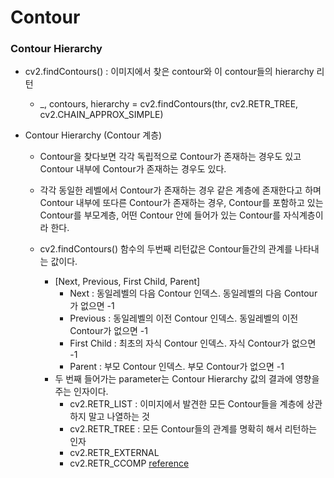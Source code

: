 # Contour

### Contour Hierarchy
- cv2.findContours() : 이미지에서 찾은 contour와 이 contour들의 hierarchy 리턴
    - _, contours, hierarchy = cv2.findContours(thr, cv2.RETR_TREE, cv2.CHAIN_APPROX_SIMPLE)

- Contour Hierarchy (Contour 계층)
    - Contour을 찾다보면 각각 독립적으로 Contour가 존재하는 경우도 있고 Contour 내부에 Contour가 존재하는 경우도 있다.
    - 각각 동일한 레벨에서 Contour가 존재하는 경우 같은 계층에 존재한다고 하며 Contour 내부에 또다른 Contour가 존재하는 경우, Contour를 포함하고 있는 Contour를 부모계층, 어떤 Contour 안에 들어가 있는 Contour를 자식계층이라 한다.

    - cv2.findContours() 함수의 두번째 리턴값은 Contour들간의 관계를 나타내는 값이다. 
        - [Next, Previous, First Child, Parent]
            - Next : 동일레벨의 다음 Contour 인덱스. 동일레벨의 다음 Contour가 없으면 -1
            - Previous : 동일레벨의 이전 Contour 인덱스. 동일레벨의 이전 Contour가 없으면 -1
            - First Child : 최초의 자식 Contour 인덱스. 자식 Contour가 없으면 -1
            - Parent : 부모 Contour 인덱스. 부모 Contour가 없으면 -1
        - 두 번째 들어가는 parameter는 Contour Hierarchy 값의 결과에 영향을 주는 인자이다.
            - cv2.RETR_LIST : 이미지에서 발견한 모든 Contour들을 계층에 상관하지 말고 나열하는 것
            - cv2.RETR_TREE : 모든 Contour들의 관계를 명확히 해서 리턴하는 인자
            - cv2.RETR_EXTERNAL
            - cv2.RETR_CCOMP
[reference](http://blog.naver.com/PostView.nhn?blogId=samsjang&logNo=220534805843&parentCategoryNo=&categoryNo=66&viewDate=&isShowPopularPosts=false&from=postView)